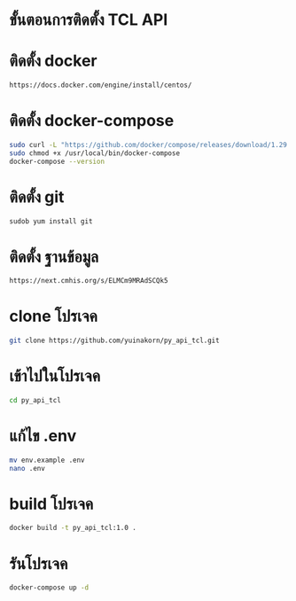 
# ขั้นตอนการติดตั้ง TCL API
# ติดตั้ง docker 

```bash
https://docs.docker.com/engine/install/centos/
```

# ติดตั้ง docker-compose

```bash
sudo curl -L "https://github.com/docker/compose/releases/download/1.29.2/docker-compose-$(uname -s)-$(uname -m)" -o /usr/local/bin/docker-compose
sudo chmod +x /usr/local/bin/docker-compose
docker-compose --version
``` 


# ติดตั้ง git
```bash
sudob yum install git
```

# ติดตั้ง ฐานข้อมูล
```bash
https://next.cmhis.org/s/ELMCm9MRAdSCQk5
```

# clone โปรเจค
```bash
git clone https://github.com/yuinakorn/py_api_tcl.git
```

# เข้าไปในโปรเจค
```bash
cd py_api_tcl
```

# แก้ไข .env
```bash
mv env.example .env
nano .env
```

# build โปรเจค
```bash
docker build -t py_api_tcl:1.0 .
```

# รันโปรเจค
```bash
docker-compose up -d
``` 
